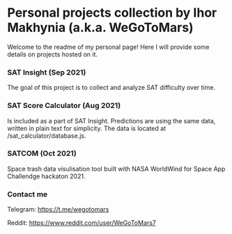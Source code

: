 # Personal projects collection by Ihor Makhynia (a.k.a. WeGoToMars)
Welcome to the readme of my personal page! Here I will provide some details on projects hosted on it.

### SAT Insight (Sep 2021)
The goal of this project is to collect and analyze SAT difficulty over time. 
### SAT Score Calculator (Aug 2021)
Is included as a part of SAT Insight. Predictions are using the same data, written in plain text for simplicity. The data is located at /sat_calculator/database.js.

### SATCOM (Oct 2021)
Space trash data visulisation tool built with NASA WorldWind for Space App Challendge hackaton 2021.

### Contact me
Telegram: https://t.me/wegotomars

Reddit: https://www.reddit.com/user/WeGoToMars7
